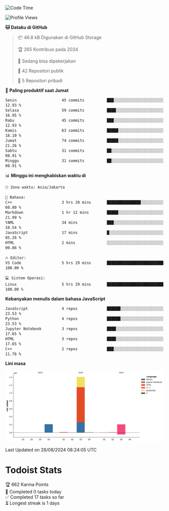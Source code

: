 <!--START_SECTION:waka-->
![Code Time](http://img.shields.io/badge/Code%20Time-24%20hrs%2034%20mins-blue)

![Profile Views](http://img.shields.io/badge/Profil%20dilihat-60-blue)

**🐱 Dataku di GitHub** 

> 📦 46.8 kB Digunakan di GitHub Storage 
 > 
> 🏆 265 Kontribusi pada 2024
 > 
> 💼 Sedang bisa dipekerjakan
 > 
> 📜 42 Repositori publik 
 > 
> 🔑 5 Repositori pribadi 
 > 
📅 **Paling produktif saat Jumat** 

```text
Senin                    45 commits          ███░░░░░░░░░░░░░░░░░░░░░░   12.93 % 
Selasa                   59 commits          ████░░░░░░░░░░░░░░░░░░░░░   16.95 % 
Rabu                     45 commits          ███░░░░░░░░░░░░░░░░░░░░░░   12.93 % 
Kamis                    63 commits          █████░░░░░░░░░░░░░░░░░░░░   18.10 % 
Jumat                    74 commits          █████░░░░░░░░░░░░░░░░░░░░   21.26 % 
Sabtu                    31 commits          ██░░░░░░░░░░░░░░░░░░░░░░░   08.91 % 
Minggu                   31 commits          ██░░░░░░░░░░░░░░░░░░░░░░░   08.91 % 
```


📊 **Minggu ini menghabiskan waktu di** 

```text
🕑︎ Zona waktu: Asia/Jakarta

💬 Bahasa: 
C++                      3 hrs 20 mins       ███████████████░░░░░░░░░░   60.80 % 
Markdown                 1 hr 12 mins        █████░░░░░░░░░░░░░░░░░░░░   21.99 % 
YAML                     34 mins             ███░░░░░░░░░░░░░░░░░░░░░░   10.54 % 
JavaScript               17 mins             █░░░░░░░░░░░░░░░░░░░░░░░░   05.26 % 
HTML                     2 mins              ░░░░░░░░░░░░░░░░░░░░░░░░░   00.86 % 

🔥 Editor: 
VS Code                  5 hrs 29 mins       █████████████████████████   100.00 % 

💻 Sistem Operasi: 
Linux                    5 hrs 29 mins       █████████████████████████   100.00 % 
```

**Kebanyakan menulis dalam bahasa JavaScript** 

```text
JavaScript               4 repos             ██████░░░░░░░░░░░░░░░░░░░   23.53 % 
Python                   4 repos             ██████░░░░░░░░░░░░░░░░░░░   23.53 % 
Jupyter Notebook         3 repos             ████░░░░░░░░░░░░░░░░░░░░░   17.65 % 
HTML                     3 repos             ████░░░░░░░░░░░░░░░░░░░░░   17.65 % 
C++                      2 repos             ███░░░░░░░░░░░░░░░░░░░░░░   11.76 % 
```



**Lini masa**

![Lines of Code chart](https://raw.githubusercontent.com/yusuf601/yusuf601/main/assets/bar_graph.png)


 Last Updated on 28/08/2024 08:24:05 UTC
<!--END_SECTION:waka-->
# Todoist Stats

<!-- TODO-IST:START -->
🏆  662 Karma Points           
🌸  Completed 0 tasks today           
✅  Completed 17 tasks so far           
⏳  Longest streak is 1 days
<!-- TODO-IST:END -->
